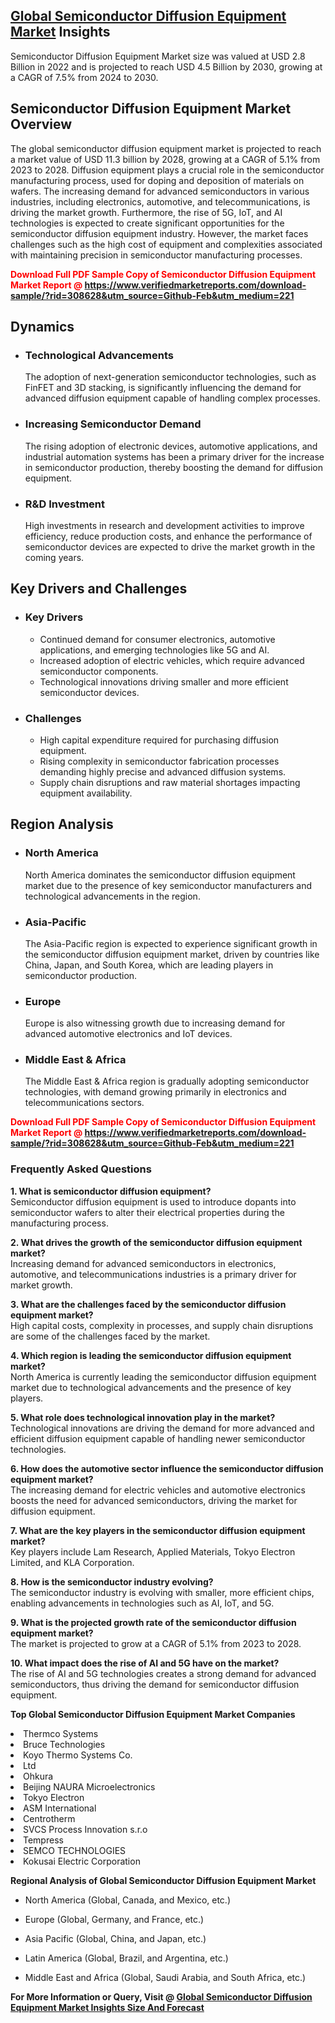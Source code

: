 <h2><a href="https://www.verifiedmarketreports.com/download-sample/?rid=308628&amp;utm_source=Github&amp;utm_medium=221" target="_blank">Global Semiconductor Diffusion Equipment Market</a> Insights</h2><p>Semiconductor Diffusion Equipment Market size was valued at USD 2.8 Billion in 2022 and is projected to reach USD 4.5 Billion by 2030, growing at a CAGR of 7.5% from 2024 to 2030.</p><p><h2>Semiconductor Diffusion Equipment Market Overview</h2> <p>The global semiconductor diffusion equipment market is projected to reach a market value of USD 11.3 billion by 2028, growing at a CAGR of 5.1% from 2023 to 2028. Diffusion equipment plays a crucial role in the semiconductor manufacturing process, used for doping and deposition of materials on wafers. The increasing demand for advanced semiconductors in various industries, including electronics, automotive, and telecommunications, is driving the market growth. Furthermore, the rise of 5G, IoT, and AI technologies is expected to create significant opportunities for the semiconductor diffusion equipment industry. However, the market faces challenges such as the high cost of equipment and complexities associated with maintaining precision in semiconductor manufacturing processes.</p> <p><strong><p><span class=""><span style="color: #ff0000;"><strong>Download Full PDF Sample Copy of Semiconductor Diffusion Equipment Market Report</strong> @ </span><a href="https://www.verifiedmarketreports.com/download-sample/?rid=308628&amp;utm_source=Github-Feb&amp;utm_medium=221" target="_blank">https://www.verifiedmarketreports.com/download-sample/?rid=308628&amp;utm_source=Github-Feb&amp;utm_medium=221</a></span></p></strong></p> <h2>Dynamics</h2> <ul> <li><h3>Technological Advancements</h3> The adoption of next-generation semiconductor technologies, such as FinFET and 3D stacking, is significantly influencing the demand for advanced diffusion equipment capable of handling complex processes.</li> <li><h3>Increasing Semiconductor Demand</h3> The rising adoption of electronic devices, automotive applications, and industrial automation systems has been a primary driver for the increase in semiconductor production, thereby boosting the demand for diffusion equipment.</li> <li><h3>R&D Investment</h3> High investments in research and development activities to improve efficiency, reduce production costs, and enhance the performance of semiconductor devices are expected to drive the market growth in the coming years.</li> </ul> <h2>Key Drivers and Challenges</h2> <ul> <li><h3>Key Drivers</h3> <ul> <li>Continued demand for consumer electronics, automotive applications, and emerging technologies like 5G and AI.</li> <li>Increased adoption of electric vehicles, which require advanced semiconductor components.</li> <li>Technological innovations driving smaller and more efficient semiconductor devices.</li> </ul> </li> <li><h3>Challenges</h3> <ul> <li>High capital expenditure required for purchasing diffusion equipment.</li> <li>Rising complexity in semiconductor fabrication processes demanding highly precise and advanced diffusion systems.</li> <li>Supply chain disruptions and raw material shortages impacting equipment availability.</li> </ul> </li> </ul> <h2>Region Analysis</h2> <ul> <li><h3>North America</h3> North America dominates the semiconductor diffusion equipment market due to the presence of key semiconductor manufacturers and technological advancements in the region.</li> <li><h3>Asia-Pacific</h3> The Asia-Pacific region is expected to experience significant growth in the semiconductor diffusion equipment market, driven by countries like China, Japan, and South Korea, which are leading players in semiconductor production.</li> <li><h3>Europe</h3> Europe is also witnessing growth due to increasing demand for advanced automotive electronics and IoT devices.</li> <li><h3>Middle East & Africa</h3> The Middle East & Africa region is gradually adopting semiconductor technologies, with demand growing primarily in electronics and telecommunications sectors.</li> </ul> <p><strong><p><span class=""><span style="color: #ff0000;"><strong>Download Full PDF Sample Copy of Semiconductor Diffusion Equipment Market Report</strong> @ </span><a href="https://www.verifiedmarketreports.com/download-sample/?rid=308628&amp;utm_source=Github-Feb&amp;utm_medium=221" target="_blank">https://www.verifiedmarketreports.com/download-sample/?rid=308628&amp;utm_source=Github-Feb&amp;utm_medium=221</a></span></p></strong></p> <h3>Frequently Asked Questions</h3> <p><strong>1. What is semiconductor diffusion equipment?</strong><br> Semiconductor diffusion equipment is used to introduce dopants into semiconductor wafers to alter their electrical properties during the manufacturing process.</p> <p><strong>2. What drives the growth of the semiconductor diffusion equipment market?</strong><br> Increasing demand for advanced semiconductors in electronics, automotive, and telecommunications industries is a primary driver for market growth.</p> <p><strong>3. What are the challenges faced by the semiconductor diffusion equipment market?</strong><br> High capital costs, complexity in processes, and supply chain disruptions are some of the challenges faced by the market.</p> <p><strong>4. Which region is leading the semiconductor diffusion equipment market?</strong><br> North America is currently leading the semiconductor diffusion equipment market due to technological advancements and the presence of key players.</p> <p><strong>5. What role does technological innovation play in the market?</strong><br> Technological innovations are driving the demand for more advanced and efficient diffusion equipment capable of handling newer semiconductor technologies.</p> <p><strong>6. How does the automotive sector influence the semiconductor diffusion equipment market?</strong><br> The increasing demand for electric vehicles and automotive electronics boosts the need for advanced semiconductors, driving the market for diffusion equipment.</p> <p><strong>7. What are the key players in the semiconductor diffusion equipment market?</strong><br> Key players include Lam Research, Applied Materials, Tokyo Electron Limited, and KLA Corporation.</p> <p><strong>8. How is the semiconductor industry evolving?</strong><br> The semiconductor industry is evolving with smaller, more efficient chips, enabling advancements in technologies such as AI, IoT, and 5G.</p> <p><strong>9. What is the projected growth rate of the semiconductor diffusion equipment market?</strong><br> The market is projected to grow at a CAGR of 5.1% from 2023 to 2028.</p> <p><strong>10. What impact does the rise of AI and 5G have on the market?</strong><br> The rise of AI and 5G technologies creates a strong demand for advanced semiconductors, thus driving the demand for semiconductor diffusion equipment.</p> </p><p><strong>Top Global Semiconductor Diffusion Equipment Market Companies</strong></p><div data-test-id=""><p><li>Thermco Systems</li><li> Bruce Technologies</li><li> Koyo Thermo Systems Co.</li><li> Ltd</li><li> Ohkura</li><li> Beijing NAURA Microelectronics</li><li> Tokyo Electron</li><li> ASM International</li><li> Centrotherm</li><li> SVCS Process Innovation s.r.o</li><li> Tempress</li><li> SEMCO TECHNOLOGIES</li><li> Kokusai Electric Corporation</li></p><div><strong>Regional Analysis of&nbsp;Global Semiconductor Diffusion Equipment Market</strong></div><ul><li dir="ltr"><p dir="ltr">North America&nbsp;(Global, Canada, and Mexico, etc.)</p></li><li dir="ltr"><p dir="ltr">Europe (Global, Germany, and France, etc.)</p></li><li dir="ltr"><p dir="ltr">Asia Pacific&nbsp;(Global, China, and Japan, etc.)</p></li><li dir="ltr"><p dir="ltr">Latin America&nbsp;(Global, Brazil, and Argentina, etc.)</p></li><li dir="ltr">Middle East and Africa&nbsp;(Global, Saudi Arabia, and South Africa, etc.)</li></ul><p><strong>For More Information or Query, Visit @&nbsp;</strong><strong><a href="https://www.verifiedmarketreports.com/product/semiconductor-diffusion-equipment-market/?utm_source=Github&amp;utm_medium=221" target="_blank">Global Semiconductor Diffusion Equipment Market Insights Size And Forecast</a></strong></p></div>
